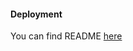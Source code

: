 #### Deployment
You can find README [here](https://github.com/buerokratt/NoOps/tree/dev/Kubernetes)
